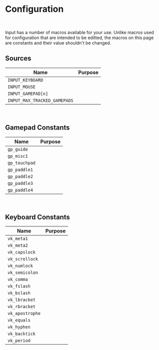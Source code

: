 # Configuration

&nbsp;

Input has a number of macros available for your use. Unlike macros used for configuration that are intended to be editted, the macros on this page are constants and their value shouldn't be changed.
 
## Sources
 
|Name                        |Purpose                                                                                                                                               |
|----------------------------|------------------------------------------------------------------------------------------------------------------------------------------------------|
|`INPUT_KEYBOARD`            |                                                                                                                                                      |
|`INPUT_MOUSE`               |                                                                                                                                                      |
|`INPUT_GAMEPAD[n]`          |                                                                                                                                                      |
|`INPUT_MAX_TRACKED_GAMEPADS`|                                                                                                                                                      |

&nbsp;

## Gamepad Constants

|Name         |Purpose                                                                                                                                               |
|-------------|------------------------------------------------------------------------------------------------------------------------------------------------------|
|`gp_guide`   |                                                                                                                                                      |
|`gp_misc1`   |                                                                                                                                                      |
|`gp_touchpad`|                                                                                                                                                      |
|`gp_paddle1` |                                                                                                                                                      |
|`gp_paddle2` |                                                                                                                                                      |
|`gp_paddle3` |                                                                                                                                                      |
|`gp_paddle4` |                                                                                                                                                      |

&nbsp;

## Keyboard Constants

|Name           |Purpose                                                                                                                                               |
|---------------|------------------------------------------------------------------------------------------------------------------------------------------------------|
|`vk_meta1`     |                                                                                                                                                      |
|`vk_meta2`     |                                                                                                                                                      |
|`vk_capslock`  |                                                                                                                                                      |
|`vk_scrollock` |                                                                                                                                                      |
|`vk_numlock`   |                                                                                                                                                      |
|`vk_semicolon` |                                                                                                                                                      |
|`vk_comma`     |                                                                                                                                                      |
|`vk_fslash`    |                                                                                                                                                      |
|`vk_bslash`    |                                                                                                                                                      |
|`vk_lbracket`  |                                                                                                                                                      |
|`vk_rbracket`  |                                                                                                                                                      |
|`vk_apostrophe`|                                                                                                                                                      |
|`vk_equals`    |                                                                                                                                                      |
|`vk_hyphen`    |                                                                                                                                                      |
|`vk_backtick`  |                                                                                                                                                      |
|`vk_period`    |                                                                                                                                                      |